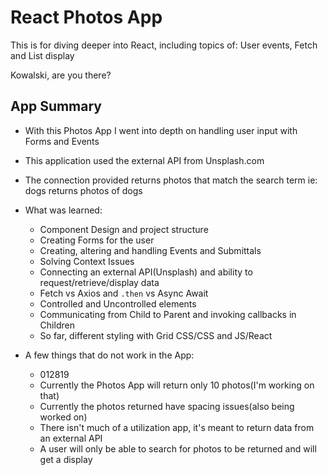 # React Photos App

This is for diving deeper into React, including topics of: User events, Fetch and List display

Kowalski, are you there?

## App Summary
- With this Photos App I went into depth on handling user input with Forms and Events
- This application used the external API from Unsplash.com
- The connection provided returns photos that match the search term ie: dogs returns photos of dogs
- What was learned:
  - Component Design and project structure
  - Creating Forms for the user
  - Creating, altering and handling Events and Submittals
  - Solving Context Issues
  - Connecting an external API(Unsplash) and ability to request/retrieve/display data
  - Fetch vs Axios and `.then` vs Async Await
  - Controlled and Uncontrolled elements
  - Communicating from Child to Parent and invoking callbacks in Children
  - So far, different styling with Grid CSS/CSS and JS/React

- A few things that do not work in the App:
  - 012819
  - Currently the Photos App will return only 10 photos(I'm working on that)
  - Currently the photos returned have spacing issues(also being worked on)
  - There isn't much of a utilization app, it's meant to return data from an external API
  - A user will only be able to search for photos to be returned and will get a display
